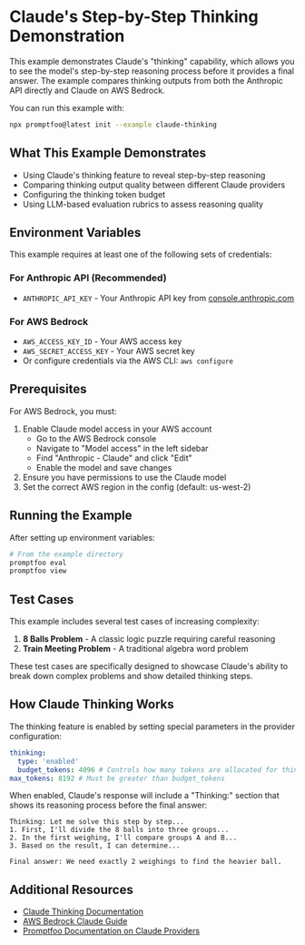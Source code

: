 # Claude's Step-by-Step Thinking Demonstration

This example demonstrates Claude's "thinking" capability, which allows you to see the model's step-by-step reasoning process before it provides a final answer. The example compares thinking outputs from both the Anthropic API directly and Claude on AWS Bedrock.

You can run this example with:

```bash
npx promptfoo@latest init --example claude-thinking
```

## What This Example Demonstrates

- Using Claude's thinking feature to reveal step-by-step reasoning
- Comparing thinking output quality between different Claude providers
- Configuring the thinking token budget
- Using LLM-based evaluation rubrics to assess reasoning quality

## Environment Variables

This example requires at least one of the following sets of credentials:

### For Anthropic API (Recommended)

- `ANTHROPIC_API_KEY` - Your Anthropic API key from [console.anthropic.com](https://console.anthropic.com/)

### For AWS Bedrock

- `AWS_ACCESS_KEY_ID` - Your AWS access key
- `AWS_SECRET_ACCESS_KEY` - Your AWS secret key
- Or configure credentials via the AWS CLI: `aws configure`

## Prerequisites

For AWS Bedrock, you must:

1. Enable Claude model access in your AWS account
   - Go to the AWS Bedrock console
   - Navigate to "Model access" in the left sidebar
   - Find "Anthropic - Claude" and click "Edit"
   - Enable the model and save changes
2. Ensure you have permissions to use the Claude model
3. Set the correct AWS region in the config (default: us-west-2)

## Running the Example

After setting up environment variables:

```bash
# From the example directory
promptfoo eval
promptfoo view
```

## Test Cases

This example includes several test cases of increasing complexity:

1. **8 Balls Problem** - A classic logic puzzle requiring careful reasoning
2. **Train Meeting Problem** - A traditional algebra word problem

These test cases are specifically designed to showcase Claude's ability to break down complex problems and show detailed thinking steps.

## How Claude Thinking Works

The thinking feature is enabled by setting special parameters in the provider configuration:

```yaml
thinking:
  type: 'enabled'
  budget_tokens: 4096 # Controls how many tokens are allocated for thinking
max_tokens: 8192 # Must be greater than budget_tokens
```

When enabled, Claude's response will include a "Thinking:" section that shows its reasoning process before the final answer:

```
Thinking: Let me solve this step by step...
1. First, I'll divide the 8 balls into three groups...
2. In the first weighing, I'll compare groups A and B...
3. Based on the result, I can determine...

Final answer: We need exactly 2 weighings to find the heavier ball.
```

## Additional Resources

- [Claude Thinking Documentation](https://docs.anthropic.com/claude/docs/extended-thinking)
- [AWS Bedrock Claude Guide](https://docs.aws.amazon.com/bedrock/latest/userguide/model-parameters-claude.html)
- [Promptfoo Documentation on Claude Providers](https://promptfoo.dev/docs/providers/anthropic)
